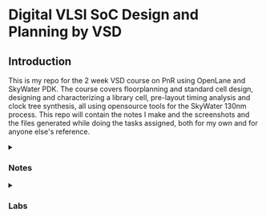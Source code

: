 <h1> Digital VLSI SoC Design and Planning by VSD </h1>
<h2> Introduction </h2>

This is my repo for the 2 week VSD course on PnR using OpenLane and SkyWater PDK. The course covers floorplanning and standard cell design, designing and characterizing a library cell, pre-layout timing analysis and clock tree synthesis, all using opensource tools for the SkyWater 130nm process. This repo will contain the notes I make and the screenshots and the files generated while doing the tasks assigned, both for my own and for anyone else's reference.

<details>
<summary> <h3>Notes</h3> </summary>
  
</details>

<details>
<summary> <h3>Labs</h3> </summary>
  
</details>


